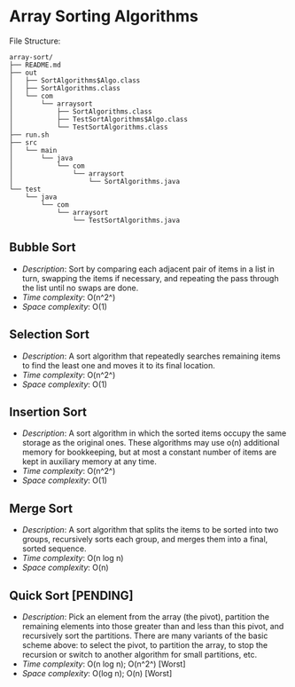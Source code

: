 # Array Sorting Algorithms

File Structure:
```
array-sort/
├── README.md
├── out
│   ├── SortAlgorithms$Algo.class
│   ├── SortAlgorithms.class
│   └── com
│       └── arraysort
│           ├── SortAlgorithms.class
│           ├── TestSortAlgorithms$Algo.class
│           └── TestSortAlgorithms.class
├── run.sh
├── src
│   └── main
│       └── java
│           └── com
│               └── arraysort
│                   └── SortAlgorithms.java
└── test
    └── java
        └── com
            └── arraysort
                └── TestSortAlgorithms.java
```

## Bubble Sort

* *Description*: Sort by comparing each adjacent pair of items in a list in turn, swapping the items if necessary, and repeating the pass through the list until no swaps are done. 
* *Time complexity*: O(n^2^)
* *Space complexity*: O(1)

## Selection Sort

* *Description*: A sort algorithm that repeatedly searches remaining items to find the least one and moves it to its final location.
* *Time complexity*: O(n^2^)
* *Space complexity*: O(1)

## Insertion Sort

* *Description*: A sort algorithm in which the sorted items occupy the same storage as the original ones. These algorithms may use o(n) additional memory for bookkeeping, but at most a constant number of items are kept in auxiliary memory at any time. 
* *Time complexity*: O(n^2^)
* *Space complexity*: O(1)

## Merge Sort

* *Description*: A sort algorithm that splits the items to be sorted into two groups, recursively sorts each group, and merges them into a final, sorted sequence. 
* *Time complexity*: O(n log n)
* *Space complexity*: O(n)

## Quick Sort [PENDING]

* *Description*: Pick an element from the array (the pivot), partition the remaining elements into those greater than and less than this pivot, and recursively sort the partitions. There are many variants of the basic scheme above: to select the pivot, to partition the array, to stop the recursion or switch to another algorithm for small partitions, etc. 
* *Time complexity*:  O(n log n); O(n^2^) [Worst]
* *Space complexity*: O(log n); O(n) [Worst]

